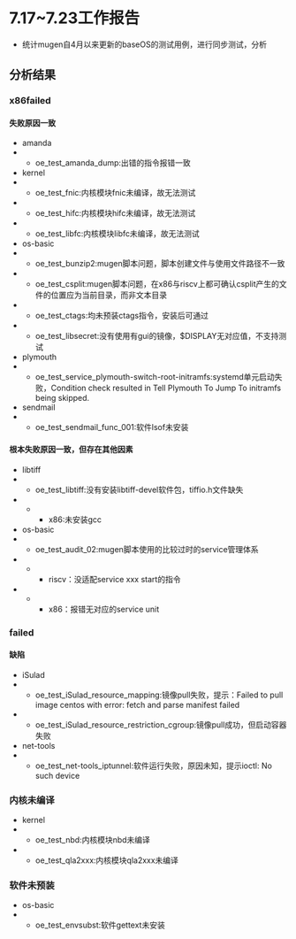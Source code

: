 # 7.17~7.23工作报告
- 统计mugen自4月以来更新的baseOS的测试用例，进行同步测试，分析
## 分析结果
### x86failed
#### 失败原因一致
- amanda
- - oe_test_amanda_dump:出错的指令报错一致
- kernel
- - oe_test_fnic:内核模块fnic未编译，故无法测试
- - oe_test_hifc:内核模块hifc未编译，故无法测试
- - oe_test_libfc:内核模块libfc未编译，故无法测试
- os-basic
- - oe_test_bunzip2:mugen脚本问题，脚本创建文件与使用文件路径不一致
- - oe_test_csplit:mugen脚本问题，在x86与riscv上都可确认csplit产生的文件的位置应为当前目录，而非文本目录
- - oe_test_ctags:均未预装ctags指令，安装后可通过
- - oe_test_libsecret:没有使用有gui的镜像，$DISPLAY无对应值，不支持测试
- plymouth
- - oe_test_service_plymouth-switch-root-initramfs:systemd单元启动失败，Condition check resulted in Tell Plymouth To Jump To initramfs being skipped.
- sendmail
- - oe_test_sendmail_func_001:软件lsof未安装
#### 根本失败原因一致，但存在其他因素
- libtiff
- - oe_test_libtiff:没有安装libtiff-devel软件包，tiffio.h文件缺失
- - - x86:未安装gcc
- os-basic
- - oe_test_audit_02:mugen脚本使用的比较过时的service管理体系
- - - riscv：没适配service xxx start的指令
- - - x86：报错无对应的service unit

### failed
#### 缺陷
- iSulad
- - oe_test_iSulad_resource_mapping:镜像pull失败，提示：Failed to pull image centos with error: fetch and parse manifest failed
- - oe_test_iSulad_resource_restriction_cgroup:镜像pull成功，但启动容器失败
- net-tools
- - oe_test_net-tools_iptunnel:软件运行失败，原因未知，提示ioctl: No such device
### 内核未编译
- kernel
- - oe_test_nbd:内核模块nbd未编译
- - oe_test_qla2xxx:内核模块qla2xxx未编译
### 软件未预装
- os-basic
- - oe_test_envsubst:软件gettext未安装

